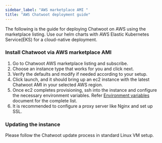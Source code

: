 ```yaml
---
sidebar_label: "AWS marketplace AMI "
title: "AWS Chatwoot deployment guide"
---
```


	 
The following is the guide for deploying Chatwoot on AWS using the marketplace listing. Use our helm charts with AWS Elastic Kubernetes Service(EKS) for a cloud-native deployment.

### Install Chatwoot via AWS marketplace AMI

1. Go to Chatwoot AWS marketplace listing and subscribe.
2. Choose an instance type that works for you and click next.
3. Verify the defaults and modify if needed according to your setup.
4. Click launch, and it should bring up an ec2 instance with the latest Chatwoot AMI in your selected AWS region.
5. Once ec2 completes provisioning, ssh into the instance and configure the necessary environment variables. Refer [Environment variables](https://www.chatwoot.com/docs/self-hosted/configuration/environment-variables) document for the complete list.
6. It is recommended to configure a proxy server like Nginx and set up SSL.

### Updating the instance
Please follow the Chatwoot update process in standard Linux VM setup.
